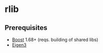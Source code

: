# rlib

## Prerequisites
- [Boost](http://www.boost.org/) 1.68+ (reqs. building of shared libs)
- [Eigen3](http://eigen.tuxfamily.org)
